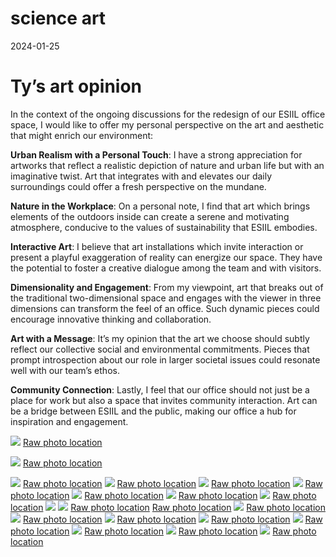 science art
================
2024-01-25

# Ty’s art opinion

In the context of the ongoing discussions for the redesign of our ESIIL
office space, I would like to offer my personal perspective on the art
and aesthetic that might enrich our environment:

**Urban Realism with a Personal Touch**: I have a strong appreciation
for artworks that reflect a realistic depiction of nature and urban life
but with an imaginative twist. Art that integrates with and elevates our
daily surroundings could offer a fresh perspective on the mundane.

**Nature in the Workplace**: On a personal note, I find that art which
brings elements of the outdoors inside can create a serene and
motivating atmosphere, conducive to the values of sustainability that
ESIIL embodies.

**Interactive Art**: I believe that art installations which invite
interaction or present a playful exaggeration of reality can energize
our space. They have the potential to foster a creative dialogue among
the team and with visitors.

**Dimensionality and Engagement**: From my viewpoint, art that breaks
out of the traditional two-dimensional space and engages with the viewer
in three dimensions can transform the feel of an office. Such dynamic
pieces could encourage innovative thinking and collaboration.

**Art with a Message**: It’s my opinion that the art we choose should
subtly reflect our collective social and environmental commitments.
Pieces that prompt introspection about our role in larger societal
issues could resonate well with our team’s ethos.

**Community Connection**: Lastly, I feel that our office should not just
be a place for work but also a space that invites community interaction.
Art can be a bridge between ESIIL and the public, making our office a
hub for inspiration and engagement.

![](../assets/esiil_art/antenna_girl.png)
[Raw photo location](../assets/esiil_art/)

![](../assets/esiil_art/child_plant_interaction.png)
[Raw photo location](../assets/esiil_art/)

![](../assets/esiil_art/hen_harrier.png)
[Raw photo location](../assets/esiil_art/)
![](../assets/esiil_art/tree_hair.png)
[Raw photo location](../assets/esiil_art/)
![](../assets/esiil_art/sculpture_toothpaste.png)
[Raw photo location](../assets/esiil_art/)
![](../assets/esiil_art/tree%20hands.png)
[Raw photo location](../assets/esiil_art/)
![](../assets/esiil_art/paperclip.png)
[Raw photo location](../assets/esiil_art/)
![](../assets/esiil_art/fancy_dandilion.png)
[Raw photo location](../assets/esiil_art/)
![](../assets/esiil_art/tree_palm.png)
[Raw photo location](../assets/esiil_art/)
![](../assets/esiil_art/swans.png) ![](../assets/esiil_art/diver.png)
[Raw photo location](../assets/esiil_art/)
[Raw photo location](../assets/esiil_art/)
![](../assets/esiil_art/looker.png)
[Raw photo location](../assets/esiil_art/)
![](../assets/esiil_art/veg_as_hair.png)
[Raw photo location](../assets/esiil_art/)
![](../assets/esiil_art/turtle.png)
[Raw photo location](../assets/esiil_art/)
![](../assets/esiil_art/peel_back.png)
[Raw photo location](../assets/esiil_art/)
![](../assets/esiil_art/tree_eyes.png)
[Raw photo location](../assets/esiil_art/)
![](../assets/esiil_art/gull_trash.png)
[Raw photo location](../assets/esiil_art/)
![](../assets/esiil_art/monolith-alpha.png)
[Raw photo location](../assets/esiil_art/)
![](../assets/esiil_art/veg_from_box.png)
[Raw photo location](../assets/esiil_art/)
